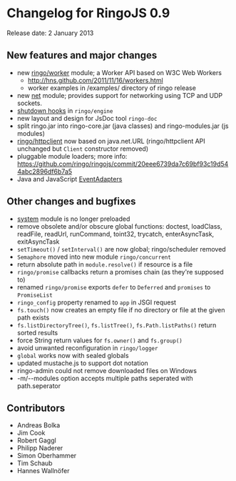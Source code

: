 # Changelog for RingoJS 0.9

Release date: 2 January 2013

## New features and major changes

 * new [ringo/worker](http://ringojs.org/api/master/ringo/worker/) module; a Worker API based on W3C Web Workers
    * <http://hns.github.com/2011/11/16/workers.html>
    * worker examples in /examples/ directory of ringo release
 * new [net](http://ringojs.org/api/master/net/) module; provides support for networking using TCP and UDP sockets.
 * [shutdown hooks](http://ringojs.org/api/master/ringo/engine/#addShutdownHook) in `ringo/engine`
 * new layout and design for JsDoc tool `ringo-doc`
 * split ringo.jar into ringo-core.jar (java classes) and ringo-modules.jar (js modules)
 * [ringo/httpclient](http://ringojs.org/api/master/ringo/httpclient/) now based on java.net.URL (ringo/httpclient API unchanged but `Client` constructor removed)
 * pluggable module loaders; more info: <https://github.com/ringo/ringojs/commit/20eee6739da7c69bf93c19d544abc2896df6b7a5>
 * Java and JavaScript [EventAdapters](http://ringojs.org/api/master/ringo/events/)

## Other changes and bugfixes

* [system](http://ringojs.org/api/master/system/) module is no longer preloaded
* remove obsolete and/or obscure global functions: doctest, loadClass, readFile, readUrl, runCommand, toint32, trycatch, enterAsyncTask, exitAsyncTask
* `setTimeout()` / `setInterval()` are now global; ringo/scheduler removed
* `Semaphore` moved into new module `ringo/concurrent`
* return absolute path in `module.resolve()` if resource is a file
* `ringo/promise` callbacks return a promises chain (as they're supposed to)
* renamed `ringo/promise` exports `defer` to `Deferred` and `promises` to `PromiseList`
* `ringo_config` property renamed to `app` in JSGI request
* `fs.touch()` now creates an empty file if no directory or file at the given path exists
* `fs.listDirectoryTree()`, `fs.listTree()`, `fs.Path.listPaths()` return sorted results
* force String return values for `fs.owner()` and `fs.group()`
* avoid unwanted reconfiguration in `ringo/logger`
* `global` works now with sealed globals
* updated mustache.js to support dot notation
* ringo-admin could not remove downloaded files on Windows
* -m/--modules option accepts multiple paths seperated with path.seperator

## Contributors

  * Andreas Bolka
  * Jim Cook
  * Robert Gaggl
  * Philipp Naderer
  * Simon Oberhammer
  * Tim Schaub
  * Hannes Wallnöfer

